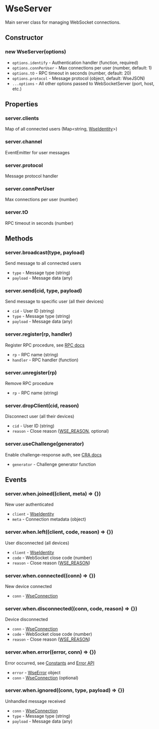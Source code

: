 # WseServer

Main server class for managing WebSocket connections.

## Constructor

### new WseServer(options)

- `options.identify` - Authentication handler (function, required)
- `options.connPerUser` - Max connections per user (number, default: 1)
- `options.tO` - RPC timeout in seconds (number, default: 20)
- `options.protocol` - Message protocol (object, default: WseJSON)
- `...options` - All other options passed to WebSocketServer (port, host, etc.)

## Properties

### server.clients

Map of all connected users (Map<string, [WseIdentity](wse.api.server.identity.md)>)

### server.channel

EventEmitter for user messages

### server.protocol

Message protocol handler

### server.connPerUser

Max connections per user (number)

### server.tO

RPC timeout in seconds (number)

## Methods

### server.broadcast(type, payload)

Send message to all connected users

- `type` - Message type (string)
- `payload` - Message data (any)

### server.send(cid, type, payload)

Send message to specific user (all their devices)

- `cid` - User ID (string)
- `type` - Message type (string)
- `payload` - Message data (any)

### server.register(rp, handler)

Register RPC procedure, see [RPC docs](wse.rpc.md)

- `rp` - RPC name (string)
- `handler` - RPC handler (function)

### server.unregister(rp)

Remove RPC procedure

- `rp` - RPC name (string)

### server.dropClient(cid, reason)

Disconnect user (all their devices)

- `cid` - User ID (string)
- `reason` - Close reason ([WSE_REASON](wse.api.constants.md), optional)

### server.useChallenge(generator)

Enable challenge-response auth, see [CRA docs](wse.auth.cra.md)

- `generator` - Challenge generator function

## Events

### server.when.joined((client, meta) => {})

New user authenticated

- `client` - [WseIdentity](wse.api.server.identity.md)
- `meta` - Connection metadata (object)

### server.when.left((client, code, reason) => {})

User disconnected (all devices)

- `client` - [WseIdentity](wse.api.server.identity.md)
- `code` - WebSocket close code (number)
- `reason` - Close reason ([WSE_REASON](wse.api.constants.md))

### server.when.connected((conn) => {})

New device connected

- `conn` - [WseConnection](wse.api.server.connection.md)

### server.when.disconnected((conn, code, reason) => {})

Device disconnected

- `conn` - [WseConnection](wse.api.server.connection.md)
- `code` - WebSocket close code (number)
- `reason` - Close reason ([WSE_REASON](wse.api.constants.md))

### server.when.error((error, conn) => {})

Error occurred, see [Constants](wse.api.constants.md) and [Error API](wse.api.error.md)

- `error` - [WseError](wse.api.error.md) object
- `conn` - [WseConnection](wse.api.server.connection.md) (optional)

### server.when.ignored((conn, type, payload) => {})

Unhandled message received

- `conn` - [WseConnection](wse.api.server.connection.md)
- `type` - Message type (string)
- `payload` - Message data (any)
